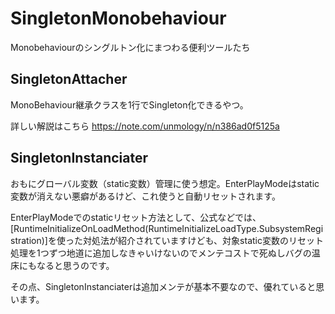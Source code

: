 # SingletonMonobehaviour
Monobehaviourのシングルトン化にまつわる便利ツールたち

## SingletonAttacher
MonoBehaviour継承クラスを1行でSingleton化できるやつ。

詳しい解説はこちら
https://note.com/unmology/n/n386ad0f5125a

## SingletonInstanciater
おもにグローバル変数（static変数）管理に使う想定。EnterPlayModeはstatic変数が消えない悪癖があるけど、これ使うと自動リセットされます。

EnterPlayModeでのstaticリセット方法として、公式などでは、[RuntimeInitializeOnLoadMethod(RuntimeInitializeLoadType.SubsystemRegistration)]を使った対処法が紹介されていますけども、対象static変数のリセット処理を1つずつ地道に追加しなきゃいけないのでメンテコストで死ぬしバグの温床にもなると思うのです。

その点、SingletonInstanciaterは追加メンテが基本不要なので、優れていると思います。
